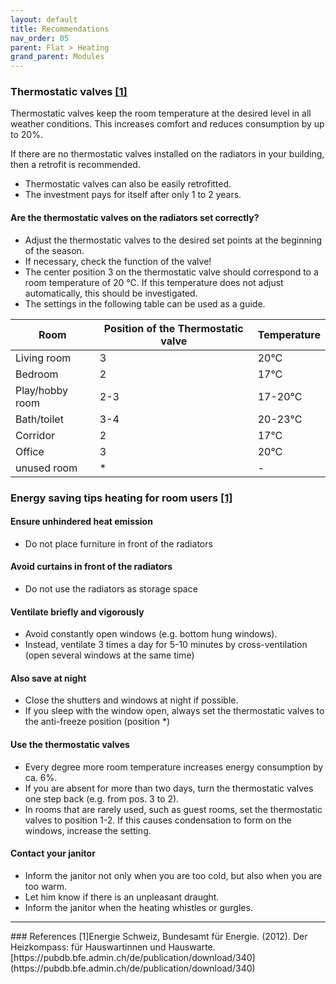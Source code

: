 ```yaml
---
layout: default
title: Recommendations
nav_order: 05
parent: Flat > Heating
grand_parent: Modules
---
```


### Thermostatic valves <a href="#recomm_heatcompass">[1]</a>
Thermostatic valves keep the room temperature at the desired level in all weather conditions. This increases comfort and reduces consumption by up to 20%.

If there are no thermostatic valves installed on the radiators in your building, then a retrofit is recommended.
- Thermostatic valves can also be easily retrofitted.
- The investment pays for itself after only 1 to 2 years.

#### Are the thermostatic valves on the radiators set correctly?
- Adjust the thermostatic valves to the desired set points at the beginning of the season.
- If necessary, check the function of the valve!
- The center position 3 on the thermostatic valve should correspond to a room temperature of 20 °C. If this temperature does not adjust automatically, this should be investigated.
- The settings in the following table can be used as a guide.

| Room            | Position of the Thermostatic valve | Temperature |
|-----------------|------------------------------------|-------------|
| Living room     | 3                                  | 20°C        |
| Bedroom         | 2                                  | 17°C        |
| Play/hobby room | 2-3                                | 17-20°C     |
| Bath/toilet     | 3-4                                | 20-23°C     |
| Corridor        | 2                                  | 17°C        |
| Office          | 3                                  | 20°C        |
| unused room     | *                                  | -           |

### Energy saving tips heating for room users <a href="#recomm_heatcompass">[1]</a>
#### Ensure unhindered heat emission
- Do not place furniture in front of the radiators

#### Avoid curtains in front of the radiators
- Do not use the radiators as storage space

#### Ventilate briefly and vigorously
- Avoid constantly open windows (e.g. bottom hung windows).
- Instead, ventilate 3 times a day for 5-10 minutes by cross-ventilation (open several windows at the same time)

#### Also save at night
- Close the shutters and windows at night if possible.
- If you sleep with the window open, always set the thermostatic valves to the anti-freeze position (position *)

#### Use the thermostatic valves
- Every degree more room temperature increases energy consumption by ca. 6%.
- If you are absent for more than two days, turn the thermostatic valves one step back (e.g. from pos. 3 to 2).
- In rooms that are rarely used, such as guest rooms, set the thermostatic valves to position 1-2. If this causes condensation to form on the windows, increase the setting.

#### Contact your janitor
- Inform the janitor not only when you are too cold, but also when you are too warm.
- Let him know if there is an unpleasant draught.
- Inform the janitor when the heating whistles or gurgles.

<hr>
### References
<a id="recomm_heatcompass">[1]</a>Energie Schweiz, Bundesamt für Energie. (2012). Der Heizkompass: für Hauswartinnen und Hauswarte.[https://pubdb.bfe.admin.ch/de/publication/download/340](https://pubdb.bfe.admin.ch/de/publication/download/340)<br>
